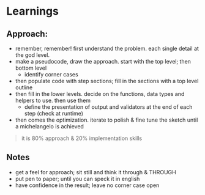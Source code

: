 
# Learnings

## Approach:

* remember, remember! first understand the problem. each single detail at the god level.
* make a pseudocode, draw the approach. start with the top level; then bottom level
  * identify corner cases
* then populate code with step sections; fill in the sections with a top level outline
* then fill in the lower levels. decide on the functions, data types and helpers to use. then use them
    * define the presentation of output and validators at the end of each step (check at runtime)
* then comes the optimization. iterate to polish & fine tune the sketch until a michelangelo is achieved

> it is 80% approach & 20% implementation skills <br>

## Notes

* get a feel for approach; sit still and think it through & THROUGH
* put pen to paper; until you can speck it in english
* have confidence in the result; leave no corner case open

